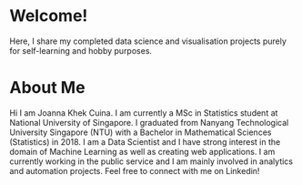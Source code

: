 # Welcome!
Here, I share my completed data science and visualisation projects purely for self-learning and hobby purposes.   

# About Me
Hi I am Joanna Khek Cuina. I am currently a MSc in Statistics student at National University of Singapore. I graduated from Nanyang Technological University Singapore (NTU) with a Bachelor in Mathematical Sciences (Statistics) in 2018. I am a Data Scientist and I have strong interest in the domain of Machine Learning as well as creating web applications. I am currently working in the public service and I am mainly involved in analytics and automation projects. Feel free to connect with me on Linkedin!

